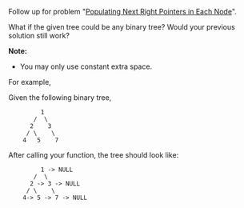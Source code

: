 Follow up for problem "[Populating Next Right Pointers in Each Node][1]".

What if the given tree could be any binary tree? Would your previous solution still work?

**Note:**

 - You may only use constant extra space.

For example,

Given the following binary tree,

```
         1
       /  \
      2    3
     / \    \
    4   5    7
```

After calling your function, the tree should look like:

```
         1 -> NULL
       /  \
      2 -> 3 -> NULL
     / \    \
    4-> 5 -> 7 -> NULL
```

  [1]: https://leetcode.com/problems/populating-next-right-pointers-in-each-node/
